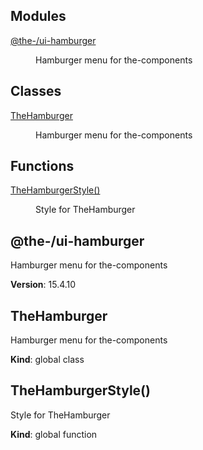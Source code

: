 <!--- Code generated by @the-/script-doc. DO NOT EDIT. -->

## Modules

<dl>
<dt><a href="#module_@the-/ui-hamburger">@the-/ui-hamburger</a></dt>
<dd><p>Hamburger menu for the-components</p>
</dd>
</dl>

## Classes

<dl>
<dt><a href="#TheHamburger">TheHamburger</a></dt>
<dd><p>Hamburger menu for the-components</p>
</dd>
</dl>

## Functions

<dl>
<dt><a href="#TheHamburgerStyle">TheHamburgerStyle()</a></dt>
<dd><p>Style for TheHamburger</p>
</dd>
</dl>

<a name="module_@the-/ui-hamburger"></a>

## @the-/ui-hamburger
Hamburger menu for the-components

**Version**: 15.4.10  
<a name="TheHamburger"></a>

## TheHamburger
Hamburger menu for the-components

**Kind**: global class  
<a name="TheHamburgerStyle"></a>

## TheHamburgerStyle()
Style for TheHamburger

**Kind**: global function  
